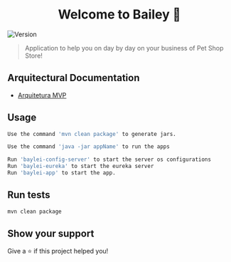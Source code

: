 <h1 align="center">Welcome to Bailey 👋</h1>
<p>
  <img alt="Version" src="https://img.shields.io/badge/version-1.0.0-blue.svg?cacheSeconds=2592000" />
</p>

> Application to help you on day by day on your business of Pet Shop Store!

## Arquitectural Documentation

- [Arquitetura MVP ](https://github.com/jardelkuhnen/baylei/blob/master/Documenta%C3%A7%C3%A3o%20Arquitetural/Arquitetura%20MVP.md)

## Usage

```sh
Use the command 'mvn clean package' to generate jars.

Use the command 'java -jar appName' to run the apps

Run 'baylei-config-server' to start the server os configurations
Run 'baylei-eureka' to start the eureka server
Run 'baylei-app' to start the app.

```

## Run tests

```sh
mvn clean package
```

## Show your support

Give a ⭐️ if this project helped you!

